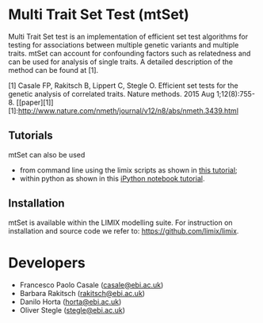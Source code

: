 # Multi Trait Set Test (mtSet)

Multi Trait Set test is an implementation of efficient set test algorithms for testing for associations between multiple genetic variants and multiple traits.
mtSet can account for confounding factors such as relatedness and can be used for analysis of single traits.
A detailed description of the method can be found at [1].

[1] Casale FP, Rakitsch B, Lippert C, Stegle O. Efficient set tests for the genetic analysis of correlated traits. Nature methods. 2015 Aug 1;12(8):755-8. [[paper][1]]
[1]:http://www.nature.com/nmeth/journal/v12/n8/abs/nmeth.3439.html

## Tutorials

mtSet can also be used
- from command line using the limix scripts as shown in [this tutorial](mtSet_commandline.ipynb);
- within python as shown in this [iPython notebook tutorial](mtSet_python.ipynb).

## Installation

mtSet is available within the LIMIX modelling suite. 
For instruction on installation and source code we refer to: https://github.com/limix/limix.

# Developers

- Francesco Paolo Casale (<casale@ebi.ac.uk>)
- Barbara Rakitsch (<rakitsch@ebi.ac.uk>)
- Danilo Horta (<horta@ebi.ac.uk>)
- Oliver Stegle (<stegle@ebi.ac.uk>)
